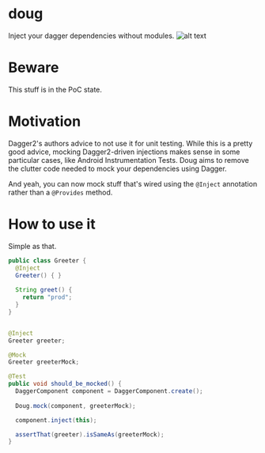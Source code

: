 # doug
Inject your dagger dependencies without modules.
![alt text](http://www.rantlifestyle.com/wp-content/uploads/2014/12/7-Doug-Stamper.jpg)

Beware
=======
This stuff is in the PoC state.


Motivation
======

Dagger2's authors advice to not use it for unit testing. While this is a pretty good advice, mocking Dagger2-driven injections makes sense in some particular cases, like Android Instrumentation Tests. Doug aims to remove the clutter code needed to mock your dependencies using Dagger.

And yeah, you can now mock stuff that's wired using the ```@Inject``` annotation rather than a ```@Provides``` method.

How to use it
==========

Simple as that.

```java
public class Greeter {
  @Inject
  Greeter() { }
  
  String greet() {
    return "prod";
  }
}
```

```java

@Inject
Greeter greeter;

@Mock
Greeter greeterMock;

@Test
public void should_be_mocked() {
  DaggerComponent component = DaggerComponent.create();
  
  Doug.mock(component, greeterMock);

  component.inject(this);

  assertThat(greeter).isSameAs(greeterMock);
}
```
